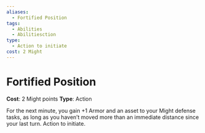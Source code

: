 ```yaml
---
aliases:
  - Fortified Position
tags:
  - Abilities
  - Abilitiesction
type:
  - Action to initiate
cost: 2 Might
---
```


# Fortified Position

**Cost**: 2 Might points
**Type**: Action

For the next minute, you gain +1 Armor and an asset to your Might defense tasks, as long as you haven’t moved more than an immediate distance since your last turn. Action to initiate.
